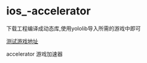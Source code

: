 # ios_-accelerator

下载工程编译成动态库,使用yololib导入所需的游戏中即可

[测试游戏地址](https://v.youku.com/v_show/id_XNDI1OTU5NDc4OA==.html?spm=a2h3j.8428770.3416059.1)


accelerator 游戏加速器
